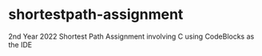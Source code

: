 # shortestpath-assignment
2nd Year 2022 Shortest Path Assignment involving C using CodeBlocks as the IDE
